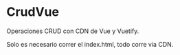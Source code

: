 # CrudVue
Operaciones CRUD con CDN de Vue y Vuetify.

Solo es necesario correr el index.html, todo corre via CDN.

